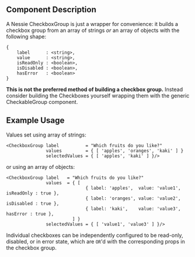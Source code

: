 Component Description
---------------------

A Nessie CheckboxGroup is just a wrapper for convenience: it builds a checkbox group from an array of strings _or_ an array of objects with the following shape:

    {
        label      : <string>,
        value      : <string>,
        isReadOnly : <boolean>,
        isDisabled : <boolean>,
        hasError   : <boolean>
    }

**This is not the preferred method of building a checkbox group.** Instead consider building the Checkboxes yourself wrapping them with the generic CheckableGroup component.

Example Usage
-------------

Values set using array of strings:

    <CheckboxGroup label          = "Which fruits do you like?"
                   values         = { [ 'apples', 'oranges', 'kaki' ] }
                   selectedValues = { [ 'apples', 'kaki' ] }/>


or using an array of objects:

    <CheckboxGroup label   = "Which fruits do you like?"
                   values  = { [
                                  { label: 'apples',  value: 'value1', isReadOnly : true },
                                  { label: 'oranges', value: 'value2', isDisabled : true },
                                  { label: 'kaki',    value: 'value3', hasError : true },
                             ] }
                   selectedValues = { [ 'value1', 'value3' ] }/>

Individual checkboxes can be independently configured to be read-only, disabled, or
in error state, which are `OR`'d with the corresponding props in the checkbox group.

